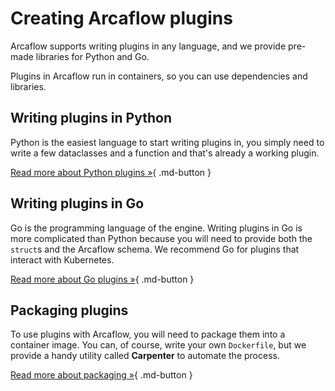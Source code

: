 # Creating Arcaflow plugins

Arcaflow supports writing plugins in any language, and we provide pre-made libraries for Python and Go.

Plugins in Arcaflow run in containers, so you can use dependencies and libraries.

<h2>Writing plugins in Python</h2>

Python is the easiest language to start writing plugins in, you simply need to write a few dataclasses and a function and that's already a working plugin.

[Read more about Python plugins &raquo;](python/index.md){ .md-button }

<h2>Writing plugins in Go</h2>

Go is the programming language of the engine. Writing plugins in Go is more complicated than Python because you will need to provide both the `struct`s and the Arcaflow schema. We recommend Go for plugins that interact with Kubernetes.

[Read more about Go plugins &raquo;](go/index.md){ .md-button }

<h2>Packaging plugins</h2>

To use plugins with Arcaflow, you will need to package them into a container image. You can, of course, write your own `Dockerfile`, but we provide a handy utility called **Carpenter** to automate the process.

[Read more about packaging &raquo;](packaging.md){ .md-button }